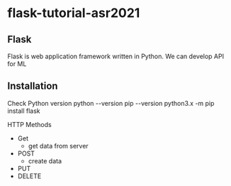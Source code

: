 # flask-tutorial-asr2021

## Flask 
Flask is web application framework written in Python. We can develop API for ML

## Installation
Check Python version
python --version
pip --version
python3.x -m pip install flask

HTTP Methods
- Get
  - get data from server
- POST
  - create data
- PUT
- DELETE
